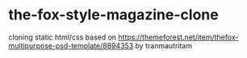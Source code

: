 # the-fox-style-magazine-clone
cloning static html/css based on https://themeforest.net/item/thefox-multipurpose-psd-template/8894353 by tranmautritam
